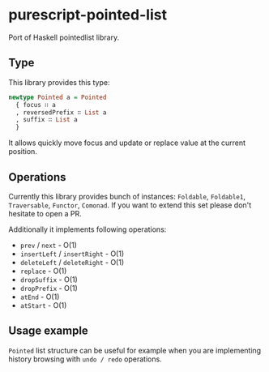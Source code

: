 # purescript-pointed-list

Port of Haskell pointedlist library.

## Type

This library provides this type:

```purescript
newtype Pointed a = Pointed
  { focus ∷ a
  , reversedPrefix ∷ List a
  , suffix ∷ List a
  }
```

It allows quickly move focus and update or replace value at the current position.

## Operations

Currently this library provides bunch of instances: `Foldable`, `Foldable1`, `Traversable`, `Functor`, `Comonad`. If you want to extend this set please don't hesitate to open a PR.

Additionally it implements following operations:

* `prev` / `next` - O(1)
* `insertLeft` / `insertRight` - O(1)
* `deleteLeft` / `deleteRight` - O(1)
* `replace` - O(1)
* `dropSuffix` - O(1)
* `dropPrefix` - O(1)
* `atEnd` - O(1)
* `atStart` - O(1)

## Usage example

`Pointed` list structure can be useful for example when you are implementing history browsing with `undo / redo` operations.
